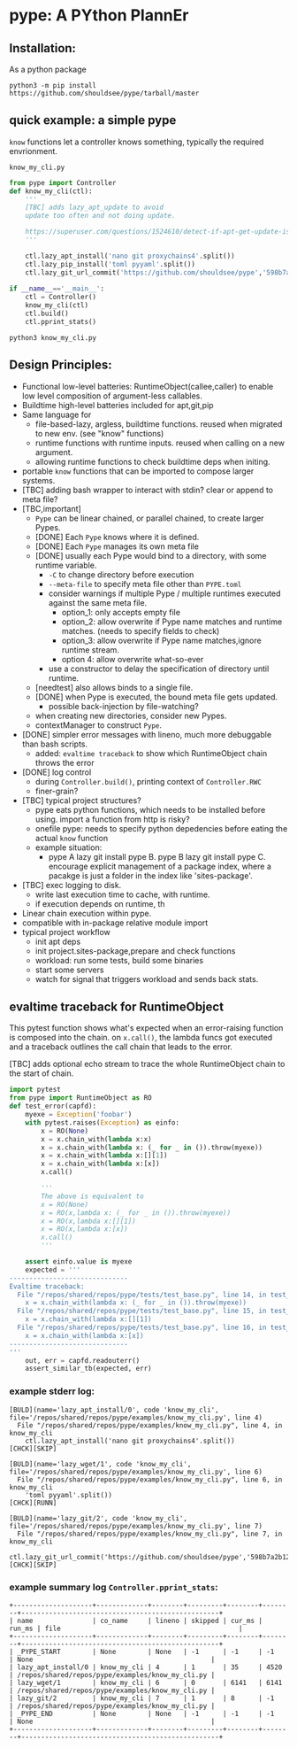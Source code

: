 # pype: A PYthon PlannEr


## Installation:

As a python package

`python3 -m pip install https://github.com/shouldsee/pype/tarball/master`

## quick example: a simple pype

`know` functions let a controller knows something, typically the required envrionment.

`know_my_cli.py`

```python
from pype import Controller
def know_my_cli(ctl):
    '''
    [TBC] adds lazy_apt_update to avoid 
    update too often and not doing update.

    https://superuser.com/questions/1524610/detect-if-apt-get-update-is-necessary
    '''

    ctl.lazy_apt_install('nano git proxychains4'.split())
    ctl.lazy_pip_install('toml pyyaml'.split())
    ctl.lazy_git_url_commit('https://github.com/shouldsee/pype','598b7a2b1201d138260c22119afd7b4d5449fe97')
    
if __name__=='__main__':
    ctl = Controller()
    know_my_cli(ctl)
    ctl.build()
    ctl.pprint_stats()
```
 
`python3 know_my_cli.py`


## Design Principles:

- Functional low-level batteries: RuntimeObject(callee,caller) to enable low level composition
of argument-less callables.
- Buildtime high-level batteries included for apt,git,pip
- Same language for 
   - file-based-lazy, argless, buildtime functions. reused when migrated to new env. (see "know" functions)
   - runtime functions with runtime inputs. reused when calling on a new argument.
   - allowing runtime functions to check buildtime deps when initing.
- portable `know` functions that can be imported to compose larger systems. 
- [TBC] adding bash wrapper to interact with stdin? clear or append to meta file?
- [TBC,important] 
  - `Pype` can be linear chained, or parallel chained, to create larger Pypes.
  - [DONE] Each `Pype` knows where it is defined.
  - [DONE] Each `Pype` manages its own meta file
  - [DONE] usually each Pype would bind to a directory, with some runtime variable.
    - `-C` to change directory before execution
    - `--meta-file` to specify meta file other than `PYPE.toml`
    - consider warnings if multiple Pype / multiple runtimes executed against the same meta file.
      - option_1: only accepts empty file
      - option_2: allow overwrite if Pype name matches
      and runtime matches. (needs to specify fields to check)
      - option_3: allow overwrite if Pype name matches,ignore runtime stream.
      - option 4: allow overwrite what-so-ever
    - use a constructor to delay the specification of directory until runtime.
  - [needtest] also allows binds to a single file.
  - [DONE] when Pype is executed, the bound meta file gets updated.
    - possible back-injection by file-watching?
  - when creating new directories, consider new Pypes.
  - contextManager to construct `Pype`. 
- [DONE] simpler error messages with lineno, much more debuggable than bash scripts.
   - added: `evaltime traceback` to show which RuntimeObject chain throws the error
- [DONE] log control
   - during `Controller.build()`, printing context of `Controller.RWC`
   - finer-grain?
- [TBC] typical project structures? 
    - pype eats python functions, which needs to be installed before using. import a function from http is risky?
    - onefile pype: needs to specify python depedencies before eating the actual `know` function
    - example situation: 
       - pype A lazy git install pype B. pype B lazy git install pype C. encourage explicit management of a package index,
       where a pacakge is just a folder in the index like 'sites-package'.
- [TBC] exec logging to disk.
  - write last execution time to cache, with runtime.
  - if execution depends on runtime, th
- Linear chain execution within pype.
- compatible with in-package relative module import 
- typical project workflow
    - init apt deps
    - init project.sites-package,prepare and check functions
    - workload: run some tests, build some binaries
    - start some servers
    - watch for signal that triggers workload and sends back stats.



## evaltime traceback for RuntimeObject


This pytest function shows what's expected when an error-raising function
is composed into the chain. on `x.call()`, the lambda funcs got executed
and a traceback outlines the call chain that leads to the error.

[TBC] adds optional echo stream to trace the whole RuntimeObject chain
to the start of chain.

```python
import pytest
from pype import RuntimeObject as RO
def test_error(capfd):
    myexe = Exception('foobar')
    with pytest.raises(Exception) as einfo:
        x = RO(None)
        x = x.chain_with(lambda x:x)
        x = x.chain_with(lambda x: (_ for _ in ()).throw(myexe))
        x = x.chain_with(lambda x:[][1])
        x = x.chain_with(lambda x:[x])
        x.call()

        '''
        The above is equivalent to 
        x = RO(None)
        x = RO(x,lambda x: (_ for _ in ()).throw(myexe))
        x = RO(x,lambda x:[][1])
        x = RO(x,lambda x:[x])
        x.call()
        '''

    assert einfo.value is myexe
    expected = '''
------------------------------
Evaltime traceback:
  File "/repos/shared/repos/pype/tests/test_base.py", line 14, in test_error
    x = x.chain_with(lambda x: (_ for _ in ()).throw(myexe))
  File "/repos/shared/repos/pype/tests/test_base.py", line 15, in test_error
    x = x.chain_with(lambda x:[][1])
  File "/repos/shared/repos/pype/tests/test_base.py", line 16, in test_error
    x = x.chain_with(lambda x:[x])
------------------------------
'''
    out, err = capfd.readouterr()
    assert_similar_tb(expected, err)

```

### example stderr log:

```
[BULD](name='lazy_apt_install/0', code 'know_my_cli', file='/repos/shared/repos/pype/examples/know_my_cli.py', line 4)
  File "/repos/shared/repos/pype/examples/know_my_cli.py", line 4, in know_my_cli
    ctl.lazy_apt_install('nano git proxychains4'.split())
[CHCK][SKIP]

[BULD](name='lazy_wget/1', code 'know_my_cli', file='/repos/shared/repos/pype/examples/know_my_cli.py', line 6)
  File "/repos/shared/repos/pype/examples/know_my_cli.py", line 6, in know_my_cli
    'toml pyyaml'.split())
[CHCK][RUNN]

[BULD](name='lazy_git/2', code 'know_my_cli', file='/repos/shared/repos/pype/examples/know_my_cli.py', line 7)
  File "/repos/shared/repos/pype/examples/know_my_cli.py", line 7, in know_my_cli
    ctl.lazy_git_url_commit('https://github.com/shouldsee/pype','598b7a2b1201d138260c22119afd7b4d5449fe97')
[CHCK][SKIP]
```

### example summary log `Controller.pprint_stats`:

```
+--------------------+-------------+--------+---------+--------+--------+--------------------------------------------------+
| name               | co_name     | lineno | skipped | cur_ms | run_ms | file                                             |
+--------------------+-------------+--------+---------+--------+--------+--------------------------------------------------+
| _PYPE_START        | None        | None   | -1      | -1     | -1     | None                                             |
| lazy_apt_install/0 | know_my_cli | 4      | 1       | 35     | 4520   | /repos/shared/repos/pype/examples/know_my_cli.py |
| lazy_wget/1        | know_my_cli | 6      | 0       | 6141   | 6141   | /repos/shared/repos/pype/examples/know_my_cli.py |
| lazy_git/2         | know_my_cli | 7      | 1       | 8      | -1     | /repos/shared/repos/pype/examples/know_my_cli.py |
| _PYPE_END          | None        | None   | -1      | -1     | -1     | None                                             |
+--------------------+-------------+--------+---------+--------+--------+--------------------------------------------------+
```